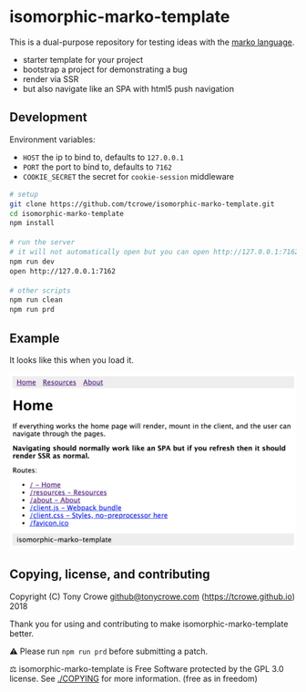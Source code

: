 
# isomorphic-marko-template

This is a dual-purpose repository for testing ideas with the [marko language](https://markojs.com).

+ starter template for your project
+ bootstrap a project for demonstrating a bug
+ render via SSR
+ but also navigate like an SPA with html5 push navigation

## Development

Environment variables:

+ `HOST` the ip to bind to, defaults to `127.0.0.1`
+ `PORT` the port to bind to, defaults to `7162`
+ `COOKIE_SECRET` the secret for `cookie-session` middleware

```sh
# setup
git clone https://github.com/tcrowe/isomorphic-marko-template.git
cd isomorphic-marko-template
npm install

# run the server
# it will not automatically open but you can open http://127.0.0.1:7162
npm run dev
open http://127.0.0.1:7162

# other scripts
npm run clean
npm run prd
```

## Example

It looks like this when you load it.

![./img/home-page-example.png](./img/home-page-example.png)

## Copying, license, and contributing

Copyright (C) Tony Crowe <github@tonycrowe.com> (https://tcrowe.github.io) 2018

Thank you for using and contributing to make isomorphic-marko-template better.

⚠️ Please run `npm run prd` before submitting a patch.

⚖️ isomorphic-marko-template is Free Software protected by the GPL 3.0 license. See [./COPYING](./COPYING) for more information. (free as in freedom)
